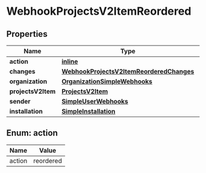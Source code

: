 
# WebhookProjectsV2ItemReordered

## Properties
Name | Type | Description | Notes
------------ | ------------- | ------------- | -------------
**action** | [**inline**](#Action) |  | 
**changes** | [**WebhookProjectsV2ItemReorderedChanges**](WebhookProjectsV2ItemReorderedChanges.md) |  | 
**organization** | [**OrganizationSimpleWebhooks**](OrganizationSimpleWebhooks.md) |  | 
**projectsV2Item** | [**ProjectsV2Item**](ProjectsV2Item.md) |  | 
**sender** | [**SimpleUserWebhooks**](SimpleUserWebhooks.md) |  | 
**installation** | [**SimpleInstallation**](SimpleInstallation.md) |  |  [optional]


<a id="Action"></a>
## Enum: action
Name | Value
---- | -----
action | reordered



